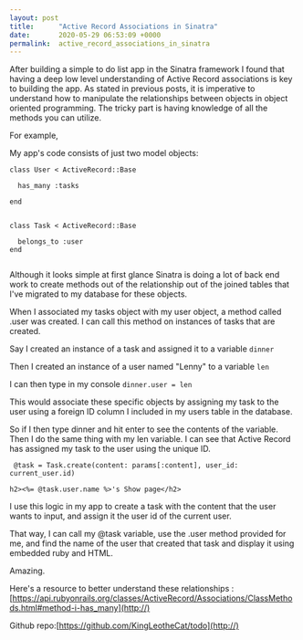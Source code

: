 ```yaml
---
layout: post
title:      "Active Record Associations in Sinatra"
date:       2020-05-29 06:53:09 +0000
permalink:  active_record_associations_in_sinatra
---
```



After building a simple to do list app in the Sinatra framework I found that having a deep low level understanding of Active Record associations is key to building the app. As stated in previous posts, it is imperative to understand how to manipulate the relationships between objects in object oriented programming. The tricky part is having knowledge of all the methods you can utilize.


For example,

My app's code consists of just two model objects:


```
class User < ActiveRecord::Base
 
  has_many :tasks

end


class Task < ActiveRecord::Base
  
  belongs_to :user
end


```



Although it looks simple at first glance Sinatra is doing a lot of back end work to create methods out of the relationship out of the joined tables that I've migrated to my database for these objects.

When I associated my tasks object with my user object, a method called .user was created. I can call this method on instances of tasks that are created. 



Say I created an instance of a task and assigned it to a variable `dinner`

Then I created an instance of a user named "Lenny" to a variable `len`

I can then type in my console `dinner.user = len`

This would associate these specific objects by assigning my task to the user using a foreign ID column I included in my users table in the database. 

So if I then type dinner and hit enter to see the contents of the variable. Then I do the same thing with my len variable. I can see that Active Record has assigned my task to the user using the unique ID.




```
 @task = Task.create(content: params[:content], user_id: current_user.id)
```

```
h2><%= @task.user.name %>'s Show page</h2>
```

I use this logic in my app to create a task with the content that the user wants to input, and assign it the user id of the current user.

That way, I can call my @task variable, use the .user method provided for me, and find the name of the user that created that task and display it using embedded ruby and HTML. 

Amazing.



Here's a resource to better understand these relationships : [https://api.rubyonrails.org/classes/ActiveRecord/Associations/ClassMethods.html#method-i-has_many](http://)


Github repo:[https://github.com/KingLeotheCat/todo](http://)



